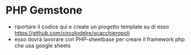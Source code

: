 # PHP Gemstone

- riportare il codice qui e create un progetto template su di esso <https://github.com/circolodelre/scacchieropoli>
- esso dovrà lavorare con PHP-sheetbase per creare il framework php che usa google sheets


